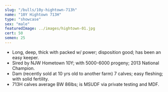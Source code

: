 ```yaml
---
slug: "/bulls/10y-hightown-713h"
name: "10Y Hightown 713H"
type: "showcase"
sex: "male"
featuredImage: ../images/hightown-01.jpg
cert: 50
semen: 25
---
```


* Long, deep, thick with packed w/ power; disposition good; has been an easy keeper. 
* Sired by NJW Hometown 10Y; with 5000-6000 progeny; 2013 National Champion.
* Dam (recently sold at 10 yrs old to another farm) 7 calves; easy fleshing; with solid fertility.
* 713H calves average BW 86lbs; is MSUDF via private testing and MDF.
